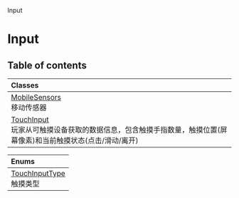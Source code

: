Input

# Input <Badge type="tip" text="Groups" /> <Score text="Input" />

## Table of contents
| Classes |
| :-----|
| [MobileSensors](../classes/mw.MobileSensors.md) <br> 移动传感器 |
| [TouchInput](../classes/mw.TouchInput.md) <br> 玩家从可触摸设备获取的数据信息，包含触摸手指数量，触摸位置(屏幕像素)和当前触摸状态(点击/滑动/离开) |


| Enums |
| :-----|
| [TouchInputType](../enums/mw.TouchInputType.md) <br> 触摸类型 |


